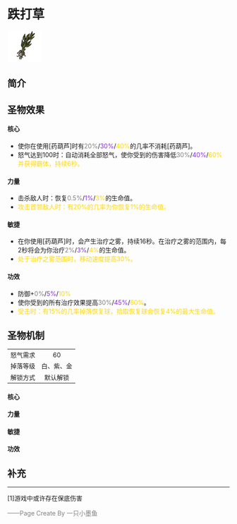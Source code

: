 # 跌打草
![跌打草](../Img/Texture2D_Potion/跌打草.png)
## 简介
## 圣物效果
#### **核心**  
- 使你在使用[药葫芦]时有<font color=gray>20%</font>/<font color=BlueViolet>30%</font>/<font color=gold>40%</font>的几率不消耗[药葫芦]。 
- 怒气达到100时：自动消耗全部怒气，使你受到的伤害降低<font color=gray>30%</font>/<font color=BlueViolet>40%</font>/<font color=gold>60%</font> <font color=gold>并获得霸体，持续6秒。</font>

#### **力量** 
- 击杀敌人时：恢复<font color=gray>0.5%</font>/<font color=BlueViolet>1%</font>/<font color=gold>3%</font>的生命值。
- <font color=gold>攻击首领敌人时：有20%的几率为你恢复1%的生命值。</font>

#### **敏捷**
- 在你使用[药葫芦]时，会产生治疗之雾，持续16秒。在治疗之雾的范围内，每2秒将会为你治疗<font color=gray>2%</font>/<font color=BlueViolet>3%</font>/<font color=gold>4%</font>的生命值。
- <font color=gold>处于治疗之雾范围时，移动速度提高30%。</font>

#### **功效**
- 防御+<font color=gray>0%</font>/<font color=BlueViolet>5%</font>/<font color=gold>10%</font>
- 使你受到的所有治疗效果提高<font color=gray>30%</font>/<font color=BlueViolet>45%</font>/<font color=gold>60%</font>。
- <font color=gold>受击时：有15%的几率掉落恢复球，拾取恢复球会恢复4%的最大生命值。</font>


## 圣物机制
|||
| :----: | :----: |
|怒气需求|60|
|掉落等级|白、紫、金|
|解锁方式|默认解锁|

#### **核心**

#### **力量**

#### **敏捷**

#### **功效**


## 补充

---
[1]游戏中或许存在保底伤害

<font color=grey>——Page Create By 一只小墨鱼</font>
